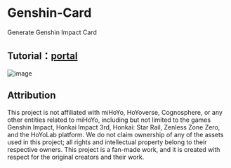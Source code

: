 # Genshin-Card
Generate Genshin Impact Card 

## Tutorial：[portal](https://hoyolabgenshincard.vercel.app/)

![image](https://github.com/user-attachments/assets/86ede111-218e-4eae-87f6-89d09102b79f)



## Attribution

This project is not affiliated with miHoYo, HoYoverse, Cognosphere, or any other entities related to miHoYo, including but not limited to the games Genshin Impact, Honkai Impact 3rd, Honkai: Star Rail, Zenless Zone Zero, and the HoYoLab platform. We do not claim ownership of any of the assets used in this project; all rights and intellectual property belong to their respective owners. This project is a fan-made work, and it is created with respect for the original creators and their work.